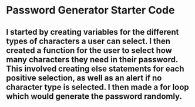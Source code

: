 # Password Generator Starter Code
## I started by creating variables for the different types of characters a user can select. I then created a function for the user to select how many characters they need in their password. This involved creating else statements for each positive selection, as well as an alert if no character type is selected. I then made a for loop which would generate the password randomly.
